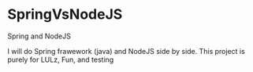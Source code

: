 # SpringVsNodeJS
Spring and NodeJS 

I will do Spring frawework (java) and NodeJS side by side. 
This project is purely for LULz, Fun, and testing
